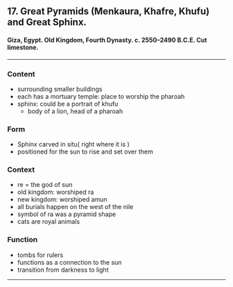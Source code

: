 <!-- order:3 -->
## 17. Great Pyramids (Menkaura, Khafre, Khufu) and Great Sphinx. 
#### Giza, Egypt. Old Kingdom, Fourth Dynasty. c. 2550–2490 B.C.E. Cut limestone.

---

### Content
- surrounding smaller buildings
- each has a mortuary temple: place to worship the pharoah
- sphinx: could be a portrait of khufu
  - body of a lion, head of a pharoah

### Form
- Sphinx carved in situ( right where it is )
- positioned for the sun to rise and set over them

### Context
- re = the god of sun
- old kingdom: worshiped ra
- new kingdom: worshiped amun
- all burials happen on the west of the nile
- symbol of ra was a pyramid shape
- cats are royal animals

### Function
- tombs for rulers
- functions as a connection to the sun
- transition from darkness to light


---


